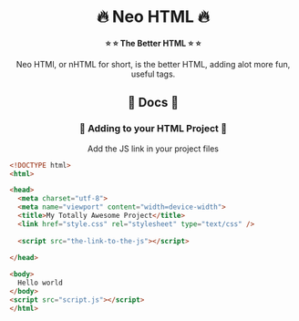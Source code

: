 <h1 align="center"> 🔥 Neo HTML 🔥 </h1>
<p align="center">
  <b>
⭐ ⭐ The Better HTML ⭐ ⭐
  </b>
</p>
<p align="center">
Neo HTMl, or nHTML for short, is the better HTML, adding alot more fun, useful tags.
</p>
<h2 align="center"> 📗 Docs 📗 </h1>
<h3 align="center"> 🚀 Adding to your HTML Project 🚀 </h1>
<p align="center">
Add the JS link in your project files
</p>

```html
<!DOCTYPE html>
<html>

<head>
  <meta charset="utf-8">
  <meta name="viewport" content="width=device-width">
  <title>My Totally Awesome Project</title>
  <link href="style.css" rel="stylesheet" type="text/css" />
  
  <script src="the-link-to-the-js"></script>
  
</head>

<body>
  Hello world
</body>
<script src="script.js"></script>
</html>
```
